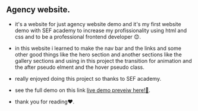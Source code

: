 ## Agency website.
* it's a website for just agency website demo and it's my first website demo with SEF academy to increase my profissionality using html and css and to be a professional frontend developer 😊.
* in this website i learned to make the nav bar and the links and some other good things like the hero section and another sections like the gallery sections and using in this project the transition for animation and the after pseudo elment and the hover pseudo class.
* really enjoyed doing this project so thanks to SEF academy.
* see the full demo on this link <a href="https://ahmedadel17.github.io/Agency-website/">live demo preveiw here!🫵</a>.

* thank you for reading❤️.

